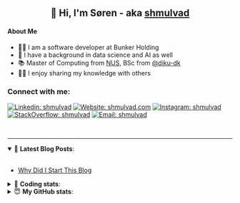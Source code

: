 <h2 align="center">
	👋 Hi, I'm Søren - aka <a href="https://shmulvad.com">shmulvad</a>
</h2>

#### About Me
- 👨‍💻 I am a software developer at Bunker Holding
- 🤖 I have a background in data science and AI as well
- 📚 Master of Computing from [NUS], BSc from [@diku-dk]
- 👨‍🏫 I enjoy sharing my knowledge with others

### Connect with me:

[![Linkedin: shmulvad](https://img.shields.io/badge/shmulvad-blue?style=flat&logo=Linkedin&logoColor=white)][linkedin]
[![Website: shmulvad.com](https://img.shields.io/badge/shmulvad.com-47CCCC?&style=flat&logo=Google-Chrome&logoColor=white)][website]
[![Instagram: shmulvad](https://img.shields.io/badge/-@shmulvad-purple?style=flat&logo=Instagram&logoColor=white)][instagram]
[![StackOverflow: shmulvad](https://img.shields.io/badge/shmulvad-FE7A16?style=flat&logo=stack-overflow&logoColor=white)][stackOverflow]
[![Email: shmulvad](https://img.shields.io/badge/shmulvad-D14836?style=flat&logo=gmail&logoColor=white)][mail]

<br />

---

<details open>
 <summary>📕 <b>Latest Blog Posts</b>: </summary>

<br>

<!-- BLOG-POST-LIST:START -->
- [Why Did I Start This Blog](https://shmulvad.com/blog/why-did-start-this-blog)
<!-- BLOG-POST-LIST:END -->

</details>

<!-- --- -->

<details>
 <summary>🤖 <b>Coding stats</b>: </summary>

<br>

NOTE: Doesn't track coding at work.

<!--START_SECTION:waka-->
![Code Time](http://img.shields.io/badge/Code%20Time-3%2C129%20hrs%2024%20mins-blue)

**I'm an Early 🐤** 

```text
🌞 Morning                2198 commits        ██████░░░░░░░░░░░░░░░░░░░   24.81 % 
🌆 Daytime                3280 commits        █████████░░░░░░░░░░░░░░░░   37.03 % 
🌃 Evening                2418 commits        ███████░░░░░░░░░░░░░░░░░░   27.30 % 
🌙 Night                  962 commits         ███░░░░░░░░░░░░░░░░░░░░░░   10.86 % 
```


📊 **This Week I Spent My Time On** 

```text
💬 Programming Languages: 
Python                   2 hrs 18 mins       ████████████████░░░░░░░░░   64.69 % 
Other                    39 mins             █████░░░░░░░░░░░░░░░░░░░░   18.34 % 
Bash                     20 mins             ██░░░░░░░░░░░░░░░░░░░░░░░   09.73 % 
TypeScript               6 mins              █░░░░░░░░░░░░░░░░░░░░░░░░   03.00 % 
JSON                     5 mins              █░░░░░░░░░░░░░░░░░░░░░░░░   02.40 % 

🔥 Editors: 
VS Code                  2 hrs 57 mins       █████████████████████░░░░   82.80 % 
Zsh                      36 mins             ████░░░░░░░░░░░░░░░░░░░░░   17.20 % 

🐱‍💻 Projects: 
km24-core                3 hrs 33 mins       █████████████████████████   99.96 % 
company-scrapers         0 secs              ░░░░░░░░░░░░░░░░░░░░░░░░░   00.04 % 
```


 Last Updated on 12/07/2025 18:54:06 UTC
<!--END_SECTION:waka-->

</details>

<!-- --- -->

<details>
 <summary>😇 <b>My GitHub stats</b>: </summary>

<br>

<img align="left" alt="shmulvad's Github Stats" src="https://github-readme-stats.vercel.app/api?username=shmulvad&show_icons=true&hide_border=true" />

</details>



[website]: https://shmulvad.com
[linkedin]: https://linkedin.com/in/shmulvad
[instagram]: https://instagram.com/shmulvad
[stackOverflow]: https://stackoverflow.com/users/9248793/shmulvad
[mail]: mailto:shmulvad@gmail.com
[@diku-dk]: https://github.com/diku-dk
[github]: https://github.com/shmulvad
[NUS]: https://www.nus.edu.sg
